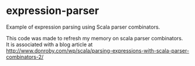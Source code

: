 expression-parser
=================

Example of expression parsing using Scala parser combinators.

This code was made to refresh my memory on scala parser combinators.  
It is associated with a blog article at http://www.donroby.com/wp/scala/parsing-expressions-with-scala-parser-combinators-2/
